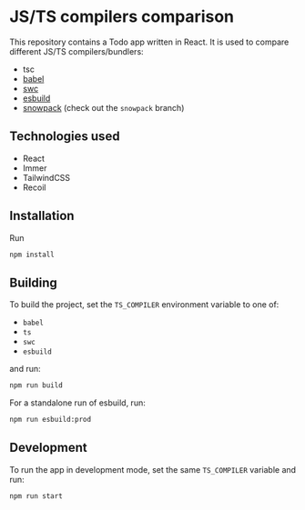 # JS/TS compilers comparison

This repository contains a Todo app written in React. It is used to compare different JS/TS
compilers/bundlers:

- tsc
- [babel](https://babeljs.io/)
- [swc](https://swc.rs/)
- [esbuild](https://esbuild.github.io/)
- [snowpack](https://www.snowpack.dev/) (check out the `snowpack` branch)

## Technologies used

- React
- Immer
- TailwindCSS
- Recoil

## Installation

Run

```sh
npm install
```

## Building

To build the project, set the `TS_COMPILER` environment variable to one of:

- `babel`
- `ts`
- `swc`
- `esbuild`

and run:

```sh
npm run build
```

For a standalone run of esbuild, run:

```sh
npm run esbuild:prod
```

## Development

To run the app in development mode, set the same `TS_COMPILER` variable and run:

```sh
npm run start
```
